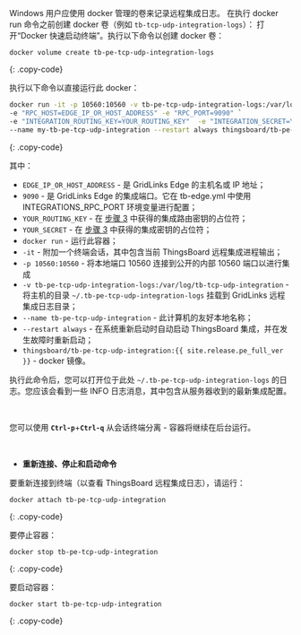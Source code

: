 Windows 用户应使用 docker 管理的卷来记录远程集成日志。
在执行 docker run 命令之前创建 docker 卷（例如 `tb-tcp-udp-integration-logs`）：
打开“Docker 快速启动终端”。执行以下命令以创建 docker 卷：

``` 
docker volume create tb-pe-tcp-udp-integration-logs
```
{: .copy-code}

执行以下命令以直接运行此 docker：

```bash
docker run -it -p 10560:10560 -v tb-pe-tcp-udp-integration-logs:/var/log/tb-tcp-udp-integration `
-e "RPC_HOST=EDGE_IP_OR_HOST_ADDRESS" -e "RPC_PORT=9090" `
-e "INTEGRATION_ROUTING_KEY=YOUR_ROUTING_KEY"  -e "INTEGRATION_SECRET=YOUR_SECRET" `
--name my-tb-pe-tcp-udp-integration --restart always thingsboard/tb-pe-tcp-udp-integration:{{ site.release.pe_full_ver }}
```
{: .copy-code}

其中：

- `EDGE_IP_OR_HOST_ADDRESS` - 是 GridLinks Edge 的主机名或 IP 地址；
- `9090` - 是 GridLinks Edge 的集成端口。它在 tb-edge.yml 中使用 INTEGRATIONS_RPC_PORT 环境变量进行配置；
- `YOUR_ROUTING_KEY` - 在 [步骤 3](/docs/pe/edge/user-guide/integrations/remote-integrations/#step-3-save-remote-integration-credentials) 中获得的集成路由密钥的占位符；
- `YOUR_SECRET` - 在 [步骤 3](/docs/pe/edge/user-guide/integrations/remote-integrations/#step-3-save-remote-integration-credentials) 中获得的集成密钥的占位符；
- `docker run` - 运行此容器；
- `-it` - 附加一个终端会话，其中包含当前 ThingsBoard 远程集成进程输出；
- `-p 10560:10560` - 将本地端口 10560 连接到公开的内部 10560 端口以进行集成
- `-v tb-pe-tcp-udp-integration-logs:/var/log/tb-tcp-udp-integration` - 将主机的目录 `~/.tb-pe-tcp-udp-integration-logs` 挂载到 GridLinks 远程集成日志目录；
- `--name tb-pe-tcp-udp-integration` - 此计算机的友好本地名称；
- `--restart always` - 在系统重新启动时自动启动 ThingsBoard 集成，并在发生故障时重新启动；
- `thingsboard/tb-pe-tcp-udp-integration:{{ site.release.pe_full_ver }}` - docker 镜像。

执行此命令后，您可以打开位于此处 `~/.tb-pe-tcp-udp-integration-logs` 的日志。您应该会看到一些 INFO 日志消息，其中包含从服务器收到的最新集成配置。

<br>

您可以使用 **`Ctrl-p`**+**`Ctrl-q`** 从会话终端分离 - 容器将继续在后台运行。

<br>

- **重新连接、停止和启动命令**

要重新连接到终端（以查看 ThingsBoard 远程集成日志），请运行：

```
docker attach tb-pe-tcp-udp-integration
```
{: .copy-code}

要停止容器：

```
docker stop tb-pe-tcp-udp-integration
```
{: .copy-code}

要启动容器：

```
docker start tb-pe-tcp-udp-integration
```
{: .copy-code}
